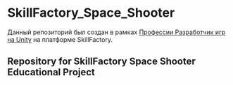 # SkillFactory_Space_Shooter
Данный репозиторий был создан в рамках [Профессии Разработчик игр на Unity](https://skillfactory.ru/game-razrabotchik-na-unity-i-c-sharp) на платформе SkillFactory.

## Repository for SkillFactory Space Shooter Educational Project
